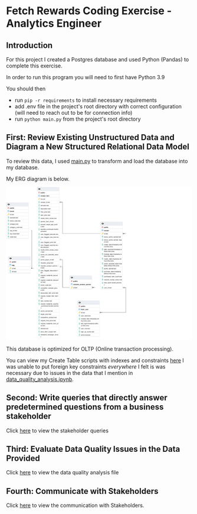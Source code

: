 # Fetch Rewards Coding Exercise - Analytics Engineer

## Introduction
For this project I created a Postgres database and used Python (Pandas) to complete this exercise.

In order to run this program you will need to first have Python 3.9

You should then 
- run `pip -r requirements` to install necessary requirements
- add .env file in the project's root directory with correct configuration (will need to reach out to be for connection info)
- run `python main.py` from the project's root directory

## First: Review Existing Unstructured Data and Diagram a New Structured Relational Data Model
To review this data, I used [main.py](main.py) to transform and load the database into my database.

My ERG diagram is below.

![alt text](files/fetch_erd.png)

This database is optimized for OLTP (Online transaction processing). 

You can view my Create Table scripts with indexes and constraints [here](files/fetch_createtables.sql)
I was unable to put foreign key constraints _everywhere_ I felt is was necessary due to issues in the
data that I mention in [data_quality_analysis.ipynb](data_quality_analysis.ipynb).

## Second: Write queries that directly answer predetermined questions from a business stakeholder
Click [here](stakeholder_queries.ipynb) to view the stakeholder queries

## Third: Evaluate Data Quality Issues in the Data Provided
Click [here](data_quality_analysis.ipynb) to view the data quality analysis file
## Fourth: Communicate with Stakeholders
Click [here](Email_To_Stakeholders.pdf) to view the communication with Stakeholders.